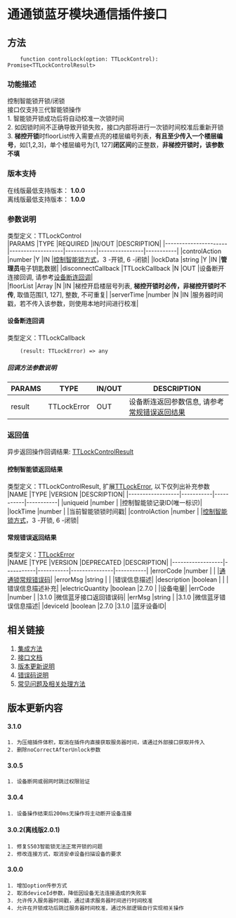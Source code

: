 # 通通锁蓝牙模块通信插件接口  

## 方法
```
    function controlLock(option: TTLockControl): Promise<TTLockControlResult>
```  

### 功能描述   
 控制智能锁开锁/闭锁  
 接口仅支持三代智能锁操作  
    1. 智能锁开锁成功后将自动校准一次锁时间  
    2. 如因锁时间不正确导致开锁失败，接口内部将进行一次锁时间校准后重新开锁
    3. **梯控开锁**时floorList传入需要点亮的楼层编号列表，**有且至少传入一个楼层编号**，如[1,2,3]，单个楼层编号为[1, 127]**闭区间**的正整数，**非梯控开锁时，该参数不填**  

### 版本支持   
 在线版最低支持版本： **1.0.0**   
 离线版最低支持版本： **1.0.0**  

### 参数说明  
 类型定义：TTLockControl  
 |PARAMS                |TYPE               |REQUIRED   |IN/OUT          |DESCRIPTION|
 |----------------------|-------------------|-----------|----------------|-----------|
 |controlAction         |number             |Y          |IN              |[控制智能锁方式](../参数声明/智能锁参数.md#TTLOCK_CONTROL_TYPE)，3 -开锁, 6 -闭锁|
 |lockData              |string             |Y          |IN              |**管理员**电子钥匙数据|
 |disconnectCallback    |TTLockCallback     |N          |OUT             |设备断开连接回调, 请参考[设备断连回调](#TTLockCallback)|  
 |floorList             |Array<number>      |N          |IN              |梯控开启楼层号列表, **梯控开锁时必传，非梯控开锁时不传**, 取值范围[1, 127], 整数, 不可重复|
 |serverTime            |number             |N          |IN              |服务器时间戳，若不传入该参数，则使用本地时间进行校准|  

#### <span name="TTLockCallback">设备断连回调</span>  
 类型定义：TTLockCallback  
```
    (result: TTLockError) => any
```  
##### 回调方法参数说明  
 |PARAMS    |TYPE               |IN/OUT         |DESCRIPTION|
 |----------|-------------------|---------------|-----------|
 |result    |TTLockError        |OUT            |设备断连返回参数信息, 请参考[常规错误返回结果](#TTLockError)|  

### 返回值  
 异步返回操作回调结果: [TTLockControlResult](#TTLockControlResult)  

#### <span name="TTLockControlResult">控制智能锁返回结果</span>  
 类型定义：TTLockControlResult, 扩展[TTLockError](#TTLockError), 以下仅列出补充参数   
 |NAME              |TYPE       |VERSION    |DESCRIPTION|
 |------------------|-----------|-----------|-----------|
 |uniqueid          |number     |           |控制智能锁记录ID(唯一标识)|
 |lockTime          |number     |           |当前智能锁锁时间戳|
 |controlAction     |number     |           |[控制智能锁方式](../参数声明/智能锁参数.md#TTLOCK_CONTROL_TYPE)，3 -开锁, 6 -闭锁|  

#### <span name="TTLockError">常规错误返回结果</span>  
 类型定义：[TTLockError](../对象类型说明/返回对象.md#TTLockError)   
 |NAME              |TYPE       |VERSION    |DEPRECATED     |DESCRIPTION|
 |------------------|-----------|-----------|---------------|-----------|
 |errorCode         |number     |           |               |[通通锁常规错误码](../参数声明/错误码.md)|
 |errorMsg          |string     |           |               |错误信息描述|
 |description       |boolean    |           |               |错误信息描述补充|
 |electricQuantity  |boolean    |2.7.0      |               |设备电量|
 |errCode           |number     |           |3.1.0          |微信蓝牙接口返回错误码|
 |errMsg            |string     |           |3.1.0          |微信蓝牙错误信息描述|
 |deviceId          |boolean    |2.7.0      |3.1.0          |蓝牙设备ID|  

## 相关链接  
 1. [集成方法](../../../README.md)  
 2. [接口文档](../接口文档.md)  
 3. [版本更新说明](../../版本更新说明.md)  
 4. [错误码说明](../参数声明/错误码.md)  
 5. [常见问题及相关处理方法](../常见问题.md)  

## 版本更新内容  
#### **3.1.0**  
    1. 为压缩插件体积，取消在插件内直接获取服务器时间，请通过外部接口获取并传入  
    2. 删除noCorrectAfterUnlock参数

#### **3.0.5**  
    1. 设备断网或弱网时跳过权限验证  

#### **3.0.4**  
    1. 设备操作结束后200ms无操作将主动断开设备连接  

#### **3.0.2(离线版2.0.1)**  
    1. 修复S503智能锁无法正常开锁的问题  
    2. 修改连接方式，取消安卓设备扫描设备的要求  

#### **3.0.0**  
    1. 增加option传参方式  
    2. 取消deviceId参数，降低因设备无法连接造成的失败率  
    3. 允许传入服务器时间戳，通过请求服务器时间进行时间校准
    4. 允许在开锁成功后跳过服务器时间校准，通过外部逻辑自行实现相关操作  